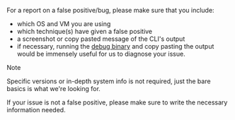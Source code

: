 For a report on a false positive/bug, please make sure that you include:
- which OS and VM you are using
- which technique(s) have given a false positive
- a screenshot or copy pasted message of the CLI's output
- if necessary, running the [debug binary](https://github.com/kernelwernel/VMAware/releases/download/v2.2.0/vmaware_debug.exe) and copy pasting the output would be immensely useful for us to diagnose your issue.

> [!NOTE]
> Specific versions or in-depth system info is not required, just the bare basics is what we're looking for.

If your issue is not a false positive, please make sure to write the necessary information needed.